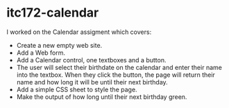 # itc172-calendar

I worked on the Calendar assigment which covers:

- Create a new empty web site.
- Add a Web form.
- Add a Calendar control, one textboxes and a button.
- The user will select their birthdate on the calendar and enter their name into the textbox. When they click the button, the page will return their name and how long it will be until their next birthday.
- Add a simple CSS sheet to style the page.
- Make the output of how long until their next birthday green.
